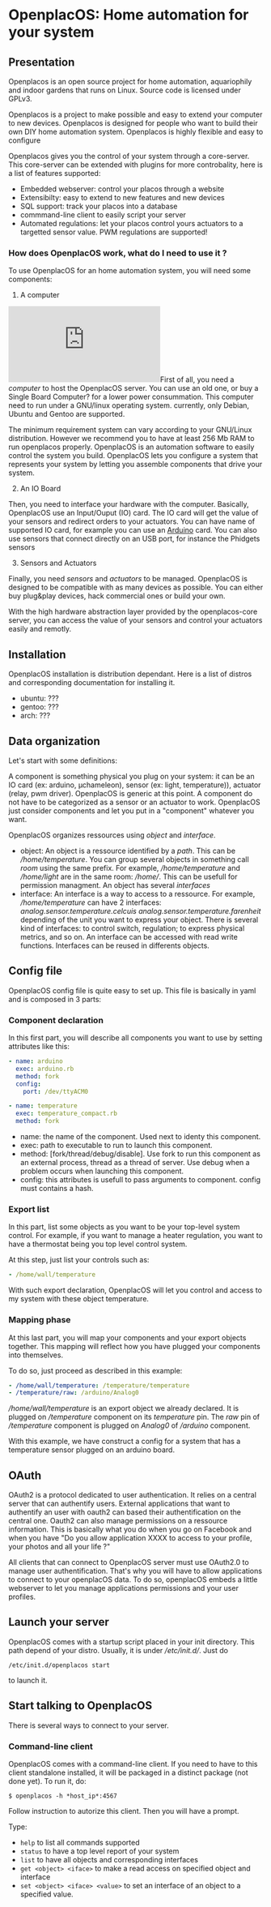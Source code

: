 # OpenplacOS: Home automation for your system #

## Presentation ##

Openplacos is an open source project for home automation, aquariophily and indoor gardens that runs on Linux. Source code is licensed under GPLv3.

Openplacos is a project to make possible and easy to extend your computer to new devices. Openplacos is designed for people who want to build their own DIY home automation system. Openplacos is highly flexible and easy to configure

Openplacos gives you the control of your system through a core-server. This core-server can be extended with plugins for more controbality, here is a list of features supported:

* Embedded webserver: control your placos through a website
* Extensibilty: easy to extend to new features and new devices
* SQL support: track your placos into a database
* commmand-line client to easily script your server
* Automated regulations: let your placos control yours actuators to a targetted sensor value. PWM regulations are supported!
 

### How does OpenplacOS work, what do I need to use it ? ###

To use OpenplacOS for an home automation system, you will need some components:

1. A computer

![](http://openplacos.tuxfamily.org/tiki-download_file.php?fileId=4&display&max=200)First of all, you need a *computer* to host the OpenplacOS server. You can use an old one, or buy a Single Board Computer? for a lower power consummation. This computer need to run under a GNU/linux operating system. currently, only Debian, Ubuntu and Gentoo are supported.

The minimum requirement system can vary according to your GNU/Linux distribution. However we recommend you to have at least 256 Mb RAM to run openplacos properly.
OpenplacOS is an automation software to easily control the system you build. OpenplacOS lets you configure a system that represents your system by letting you assemble components that drive your system.

2. An IO Board

Then, you need to interface your hardware with the computer. Basically, OpenplacOS use an Input/Ouput (IO) card. The IO card will get the value of your sensors and redirect orders to your actuators. You can have name of supported IO card, for example you can use an [Arduino](http://www.arduino.cc/) card. You can also use sensors that connect directly on an USB port, for instance the Phidgets sensors

3. Sensors and Actuators

Finally, you need *sensors* and *actuators* to be managed. OpenplacOS is designed to be compatible with as many devices as possible. You can either buy plug&play devices, hack commercial ones or build your own. 

With the high hardware abstraction layer provided by the openplacos-core server, you can access the value of your sensors and control your actuators easily and remotly.


## Installation ##

OpenplacOS installation is distribution dependant. Here is a list of distros and corresponding documentation for installing it. 

* ubuntu: ???
* gentoo: ???
* arch: ???

## Data organization ##

Let's start with some definitions:

A component is something physical you plug on your system: it can be an IO card (ex: arduino, µchameleon), sensor (ex: light, temperature)), actuator (relay, pwm driver). OpenplacOS is generic at this point. A component do not have to be categorized as a sensor or an actuator to work. OpenplacOS just consider components and let you put in a "component" whatever you want. 


OpenplacOS organizes ressources using *object* and *interface*. 

* object: An object is a ressource identified by a *path*. This can be */home/temperature*. You can group several objects in something call *room* using the same prefix. For example, */home/temperature* and */home/light* are in the same room: */home/*. This can be usefull for permission managment. An object has several *interfaces*
* interface: An interface is a way to access to a ressource. For example, */home/temperature* can have 2 interfaces: *analog.sensor.temperature.celcuis* *analog.sensor.temperature.farenheit* depending of the unit you want to express your object. There is several kind of interfaces: to control switch, regulation; to express physical metrics, and so on. An interface can be accessed with read write functions. Interfaces can be reused in differents objects.


## Config file ##

OpenplacOS config file is quite easy to set up. This file is basically in yaml and is composed in 3 parts:

### Component declaration ###
In this first part, you will describe all components you want to use by setting attributes like this: 

```YAML
- name: arduino
  exec: arduino.rb
  method: fork
  config:
    port: /dev/ttyACM0

- name: temperature
  exec: temperature_compact.rb
  method: fork
```

* name: the name of the component. Used next to identy this component.
* exec: path to executable to run to launch this component.
* method: [fork/thread/debug/disable]. Use fork to run this component as an external process, thread as a thread of server. Use debug when a problem occurs when launching this component. 
* config: this attributes is usefull to pass arguments to component. config must contains a hash.



### Export list ###
In this part, list some objects as you want to be your top-level system control. For example, if you want to manage a heater regulation, you want to have a thermostat being you top level control system.

At this step, just list your controls such as:

```YAML
- /home/wall/temperature
```

With such export declaration, OpenplacOS will let you control and access to my system with these object temperature.

### Mapping phase ###
At this last part, you will map your components and your export objects together. This mapping will reflect how you have plugged your components into themselves.

To do so, just proceed as described in this example:

```YAML
- /home/wall/temperature: /temperature/temperature
- /temperature/raw: /arduino/Analog0
```

*/home/wall/temperature* is an export object we already declared. It is plugged on */temperature* component on its *temperature* pin. The *raw* pin of */temperature* component is plugged on *Analog0* of */arduino* component.

With this example, we have construct a config for a system that has a temperature sensor plugged on an arduino board.

## OAuth ##

OAuth2 is a protocol dedicated to user authentication. It relies on a central server that can authentify users. External applications that want to authentify an user with oauth2 can based their authentification on the central one. Oauth2 can also manage permissions on a ressource information. This is basically what you do when you go on Facebook and when you have "Do you allow application XXXX to access to your profile, your photos and all your life ?"

All clients that can connect to OpenplacOS server must use OAuth2.0 to manage user authentification. That's why you will have to allow applications to connect to your openplacOS data. To do so, openplacOS embeds a little webserver to let you manage applications permissions and your user profiles. 

## Launch your server ##

OpenplacOS comes with a startup script placed in your init directory. This path depend of your distro. Usually, it is under */etc/init.d/*. Just do 
```
/etc/init.d/openplacos start
```
 to launch it.

## Start talking to OpenplacOS ##

There is several ways to connect to your server.

### Command-line client ###

OpenplacOS comes with a command-line client. If you need to have to this client standalone installed, it will be packaged in a distinct package (not done yet). To run it, do: 
```
$ openplacos -h *host_ip*:4567
```
 Follow instruction to autorize this client. Then you will have a prompt. 

Type:

* `help` to list all commands supported
* `status` to have a top level report of your system
* `list` to have all objects and corresponding interfaces
* `get <object> <iface>` to make a read access on specified object and interface
* `set <object> <iface> <value>` to set an interface of an object to a specified value.
